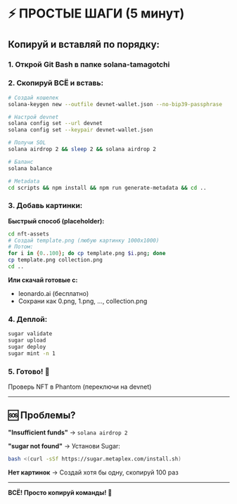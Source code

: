 # ⚡ ПРОСТЫЕ ШАГИ (5 минут)

## Копируй и вставляй по порядку:

### 1. Открой Git Bash в папке solana-tamagotchi

### 2. Скопируй ВСЁ и вставь:

```bash
# Создай кошелек
solana-keygen new --outfile devnet-wallet.json --no-bip39-passphrase

# Настрой devnet
solana config set --url devnet
solana config set --keypair devnet-wallet.json

# Получи SOL
solana airdrop 2 && sleep 2 && solana airdrop 2

# Баланс
solana balance

# Metadata
cd scripts && npm install && npm run generate-metadata && cd ..
```

### 3. Добавь картинки:

**Быстрый способ (placeholder):**
```bash
cd nft-assets
# Создай template.png (любую картинку 1000x1000)
# Потом:
for i in {0..100}; do cp template.png $i.png; done
cp template.png collection.png
cd ..
```

**Или скачай готовые с:**
- leonardo.ai (бесплатно)
- Сохрани как 0.png, 1.png, ..., collection.png

### 4. Деплой:

```bash
sugar validate
sugar upload
sugar deploy
sugar mint -n 1
```

### 5. Готово! 🎉

Проверь NFT в Phantom (переключи на devnet)

---

## 🆘 Проблемы?

**"Insufficient funds"** → `solana airdrop 2`

**"sugar not found"** → Установи Sugar:
```bash
bash <(curl -sSf https://sugar.metaplex.com/install.sh)
```

**Нет картинок** → Создай хотя бы одну, скопируй 100 раз

---

**ВСЁ! Просто копируй команды! 🚀**





